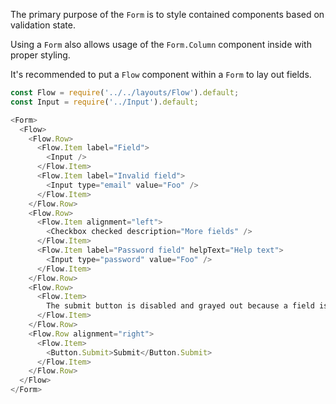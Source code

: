 The primary purpose of the `Form` is to style contained components based on validation state.

Using a `Form` also allows usage of the `Form.Column` component inside with proper styling.

It's recommended to put a `Flow` component within a `Form` to lay out fields.

```javascript
const Flow = require('../../layouts/Flow').default;
const Input = require('../Input').default;

<Form>
  <Flow>
    <Flow.Row>
      <Flow.Item label="Field">
        <Input />
      </Flow.Item>
      <Flow.Item label="Invalid field">
        <Input type="email" value="Foo" />
      </Flow.Item>
    </Flow.Row>
    <Flow.Row>
      <Flow.Item alignment="left">
        <Checkbox checked description="More fields" />
      </Flow.Item>
      <Flow.Item label="Password field" helpText="Help text">
        <Input type="password" value="Foo" />
      </Flow.Item>
    </Flow.Row>
    <Flow.Row>
      <Flow.Item>
        The submit button is disabled and grayed out because a field is invalid
      </Flow.Item>
    </Flow.Row>
    <Flow.Row alignment="right">
      <Flow.Item>
        <Button.Submit>Submit</Button.Submit>
      </Flow.Item>
    </Flow.Row>
  </Flow>
</Form>
```
